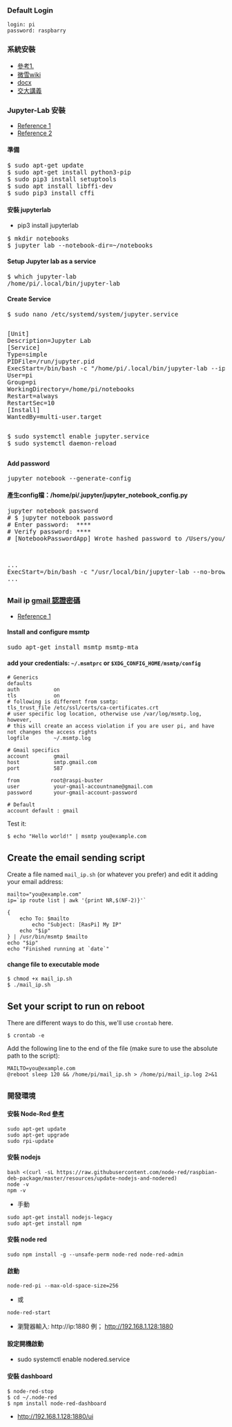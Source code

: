 ### Default Login
```
login: pi
password: raspbarry
```
### 系統安裝
* [參考1.](https://github.com/jumbokh/rpi_class/tree/master/Linux2021#readme)
* [微雪wiki](https://www.waveshare.net/wiki/PiRacer_AI_Kit)
* [docx](https://github.com/jumbokh/csu1111-class/blob/main/robots/%E6%A8%B9%E8%8E%93%E6%B4%BE%E5%85%A5%E9%96%80%E6%95%99%E6%9D%90.docx)
* [交大講義](https://github.com/jumbokh/csu1111-class/blob/main/robots/Raspberry%20Pi_day%201.pdf)
### Jupyter-Lab 安裝
* [Reference 1](https://medium.com/analytics-vidhya/jupyter-lab-on-raspberry-pi-22876591b227)
* [Reference 2](https://jupyterlab.readthedocs.io/en/stable/getting_started/installation.html)
#### 準備
<pre>
$ sudo apt-get update
$ sudo apt-get install python3-pip
$ sudo pip3 install setuptools
$ sudo apt install libffi-dev
$ sudo pip3 install cffi
</pre>
#### 安裝 jupyterlab
* pip3 install jupyterlab
<pre>
$ mkdir notebooks
$ jupyter lab --notebook-dir=~/notebooks
</pre>
#### Setup Jupyter lab as a service
<pre>
$ which jupyter-lab
/home/pi/.local/bin/jupyter-lab
</pre>
#### Create Service
<pre>
$ sudo nano /etc/systemd/system/jupyter.service
</pre>
##
<pre>
[Unit]
Description=Jupyter Lab
[Service]
Type=simple
PIDFile=/run/jupyter.pid
ExecStart=/bin/bash -c "/home/pi/.local/bin/jupyter-lab --ip="0.0.0.0" --no-browser --notebook-dir=/home/pi/notebooks"
User=pi
Group=pi
WorkingDirectory=/home/pi/notebooks
Restart=always
RestartSec=10
[Install]
WantedBy=multi-user.target
</pre>
##
<pre>
$ sudo systemctl enable jupyter.service
$ sudo systemctl daemon-reload
</pre>
##
#### Add password
<pre>
jupyter notebook --generate-config
</pre>
#### 產生config檔：/home/pi/.jupyter/jupyter_notebook_config.py
<pre>
jupyter notebook password
# $ jupyter notebook password
# Enter password:  ****
# Verify password: ****
# [NotebookPasswordApp] Wrote hashed password to /Users/you/.jupyter/jupyter_notebook_config.json
</pre>
##
<pre>
<file:/home/pi/.jupyter/jupyter_notebook_config.py>
...
ExecStart=/bin/bash -c "/usr/local/bin/jupyter-lab --no-browser --notebook-dir=/home/pi/notebooks"
...
</pre>
##
### Mail ip [gmail 認證密碼](https://github.com/jumbokh/csu1111-class/blob/main/robots/gmailAuth.md)
* [Reference 1](https://github.com/jumbokh/raspberrypi-get-ip)
#### Install and configure msmtp
<pre>
sudo apt-get install msmtp msmtp-mta
</pre>
####  add your credentials:  `~/.msmtprc` or `$XDG_CONFIG_HOME/msmtp/config`
```
# Generics
defaults
auth           on
tls            on
# following is different from ssmtp:
tls_trust_file /etc/ssl/certs/ca-certificates.crt
# user specific log location, otherwise use /var/log/msmtp.log, however, 
# this will create an access violation if you are user pi, and have not changes the access rights
logfile        ~/.msmtp.log

# Gmail specifics
account        gmail
host           smtp.gmail.com
port           587

from          root@raspi-buster
user           your-gmail-accountname@gmail.com
password       your-gmail-account-password

# Default
account default : gmail
```
Test it:

```
$ echo "Hello world!" | msmtp you@example.com
```
## Create the email sending script

Create a file named `mail_ip.sh` (or whatever you prefer) and edit it adding your email address:

```
mailto="you@example.com"
ip=`ip route list | awk '{print NR,$(NF-2)}'`

{
	echo To: $mailto
       	echo "Subject: [RasPi] My IP"
	echo "$ip"
} | /usr/bin/msmtp $mailto
echo "$ip"
echo "Finished running at `date`"
```
#### change file to executable mode
```
$ chmod +x mail_ip.sh
$ ./mail_ip.sh
```
## Set your script to run on reboot

There are different ways to do this, we'll use `crontab` here.

```
$ crontab -e
```

Add the following line to the end of the file (make sure to use the absolute path to the script):

```
MAILTO=you@example.com
@reboot sleep 120 && /home/pi/mail_ip.sh > /home/pi/mail_ip.log 2>&1
```
##
### 開發環境
#### 安裝 Node-Red [參考](https://atceiling.blogspot.com/2019/07/raspberry-pi-51node-reddashboard.html)
```
sudo apt-get update
sudo apt-get upgrade
sudo rpi-update
```
#### 安裝 nodejs
```
bash <(curl -sL https://raw.githubusercontent.com/node-red/raspbian-deb-package/master/resources/update-nodejs-and-nodered)
node -v
npm -v
```
* 手動
```
sudo apt-get install nodejs-legacy
sudo apt-get install npm
```
#### 安裝 node red
```
sudo npm install -g --unsafe-perm node-red node-red-admin 
```
#### 啟動
```
node-red-pi --max-old-space-size=256
```
* 或
```
node-red-start
```
* 瀏覽器輸入: http://ip:1880  例； http://192.168.1.128:1880
#### 設定開機啟動
* sudo systemctl enable nodered.service
#### 安裝 dashboard
```
$ node-red-stop
$ cd ~/.node-red
$ npm install node-red-dashboard
```
* http://192.168.1.128:1880/ui

